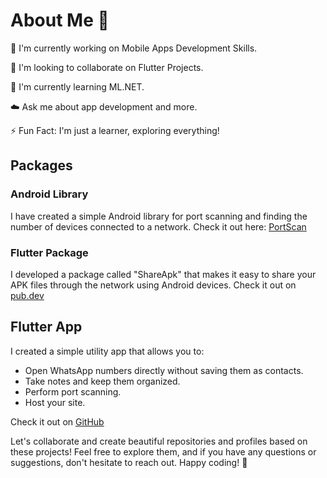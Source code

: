 # About Me 💫

🔭 I'm currently working on Mobile Apps Development Skills.

👫 I'm looking to collaborate on Flutter Projects.

🌱 I'm currently learning ML.NET.

☁️ Ask me about app development and more.

⚡ Fun Fact: I'm just a learner, exploring everything!

## Packages

### Android Library
I have created a simple Android library for port scanning and finding the number of devices connected to a network. Check it out here: [PortScan](https://github.com/lavahasif/PortScan_Android)

### Flutter Package
I developed a package called "ShareApk" that makes it easy to share your APK files through the network using Android devices. Check it out on [pub.dev](https://pub.dev/packages/shareapks)

## Flutter App
I created a simple utility app that allows you to:
- Open WhatsApp numbers directly without saving them as contacts.
- Take notes and keep them organized.
- Perform port scanning.
- Host your site.

Check it out on [GitHub](https://github.com/lavahasif/fdservers)

Let's collaborate and create beautiful repositories and profiles based on these projects! Feel free to explore them, and if you have any questions or suggestions, don't hesitate to reach out. Happy coding! 🚀

